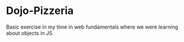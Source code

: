 # Dojo-Pizzeria
Basic exercise in my time in web fundamentals where we were learning about objects in JS
